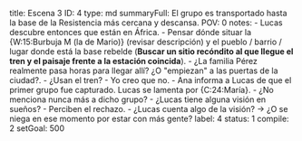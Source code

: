 title:          Escena 3
ID:             4
type:           md
summaryFull:    El grupo es transportado hasta la base de la Resistencia más cercana y descansa.
POV:            0
notes:          - Lucas descubre entonces que están en África.
                - Pensar dónde situar la {W:15:Burbuja M (la de Mario)} (revisar descripción) y el pueblo / barrio / lugar donde está la base rebelde (**Buscar un sitio recóndito al que llegue el tren y el paisaje frente a la estación coincida**).
                - ¿La familia Pérez realmente pasa horas para llegar allí? ¿O "empiezan" a las puertas de la ciudad?.
                - ¿Usan el tren?
                - Yo creo que no.
                - Ana informa a Lucas de que el primer grupo fue capturado. Lucas se lamenta por {C:24:María}.
                - ¿No menciona nunca más a dicho grupo?
                - ¿Lucas tiene alguna visión en sueños?
                - Perciben el rechazo.
                - ¿Lucas cuenta algo de la visión? -> ¿O se niega en ese momento por estar con más gente?
label:          4
status:         1
compile:        2
setGoal:        500


